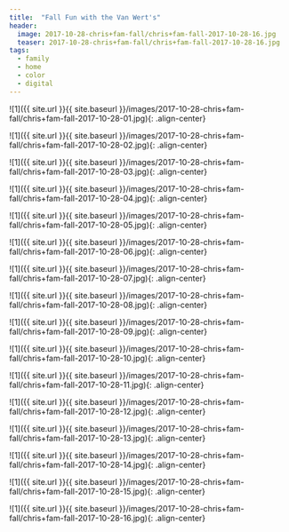 ```yaml
---
title:  "Fall Fun with the Van Wert's"
header:
  image: 2017-10-28-chris+fam-fall/chris+fam-fall-2017-10-28-16.jpg
  teaser: 2017-10-28-chris+fam-fall/chris+fam-fall-2017-10-28-16.jpg
tags: 
  - family
  - home
  - color
  - digital
---
```


<p></p>
![1]({{ site.url }}{{ site.baseurl }}/images/2017-10-28-chris+fam-fall/chris+fam-fall-2017-10-28-01.jpg){: .align-center}
<figcaption> </figcaption>
<p></p>

<p></p>
![1]({{ site.url }}{{ site.baseurl }}/images/2017-10-28-chris+fam-fall/chris+fam-fall-2017-10-28-02.jpg){: .align-center}
<figcaption> </figcaption>
<p></p>

<p></p>
![1]({{ site.url }}{{ site.baseurl }}/images/2017-10-28-chris+fam-fall/chris+fam-fall-2017-10-28-03.jpg){: .align-center}
<figcaption> </figcaption>
<p></p>

<p></p>
![1]({{ site.url }}{{ site.baseurl }}/images/2017-10-28-chris+fam-fall/chris+fam-fall-2017-10-28-04.jpg){: .align-center}
<figcaption> </figcaption>
<p></p>

<p></p>
![1]({{ site.url }}{{ site.baseurl }}/images/2017-10-28-chris+fam-fall/chris+fam-fall-2017-10-28-05.jpg){: .align-center}
<figcaption> </figcaption>
<p></p>

<p></p>
![1]({{ site.url }}{{ site.baseurl }}/images/2017-10-28-chris+fam-fall/chris+fam-fall-2017-10-28-06.jpg){: .align-center}
<figcaption> </figcaption>
<p></p>

<p></p>
![1]({{ site.url }}{{ site.baseurl }}/images/2017-10-28-chris+fam-fall/chris+fam-fall-2017-10-28-07.jpg){: .align-center}
<figcaption> </figcaption>
<p></p>

<p></p>
![1]({{ site.url }}{{ site.baseurl }}/images/2017-10-28-chris+fam-fall/chris+fam-fall-2017-10-28-08.jpg){: .align-center}
<figcaption> </figcaption>
<p></p>

<p></p>
![1]({{ site.url }}{{ site.baseurl }}/images/2017-10-28-chris+fam-fall/chris+fam-fall-2017-10-28-09.jpg){: .align-center}
<figcaption> </figcaption>
<p></p>

<p></p>
![1]({{ site.url }}{{ site.baseurl }}/images/2017-10-28-chris+fam-fall/chris+fam-fall-2017-10-28-10.jpg){: .align-center}
<figcaption> </figcaption>
<p></p>

<p></p>
![1]({{ site.url }}{{ site.baseurl }}/images/2017-10-28-chris+fam-fall/chris+fam-fall-2017-10-28-11.jpg){: .align-center}
<figcaption> </figcaption>
<p></p>

<p></p>
![1]({{ site.url }}{{ site.baseurl }}/images/2017-10-28-chris+fam-fall/chris+fam-fall-2017-10-28-12.jpg){: .align-center}
<figcaption> </figcaption>
<p></p>

<p></p>
![1]({{ site.url }}{{ site.baseurl }}/images/2017-10-28-chris+fam-fall/chris+fam-fall-2017-10-28-13.jpg){: .align-center}
<figcaption> </figcaption>
<p></p>

<p></p>
![1]({{ site.url }}{{ site.baseurl }}/images/2017-10-28-chris+fam-fall/chris+fam-fall-2017-10-28-14.jpg){: .align-center}
<figcaption> </figcaption>
<p></p>

<p></p>
![1]({{ site.url }}{{ site.baseurl }}/images/2017-10-28-chris+fam-fall/chris+fam-fall-2017-10-28-15.jpg){: .align-center}
<figcaption> </figcaption>
<p></p>

<p></p>
![1]({{ site.url }}{{ site.baseurl }}/images/2017-10-28-chris+fam-fall/chris+fam-fall-2017-10-28-16.jpg){: .align-center}
<figcaption> </figcaption>
<p></p>

